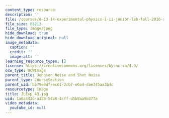 ```yaml
---
content_type: resource
description: ''
file: /courses/8-13-14-experimental-physics-i-ii-junior-lab-fall-2016-spring-2017/1a6a4426a38854b84cffd5b8aa9b377a_JLExp_43.jpg
file_size: 65213
file_type: image/jpeg
hide_download: true
hide_download_original: null
image_metadata:
  caption: ''
  credit: ''
  image-alt: ''
learning_resource_types: []
license: https://creativecommons.org/licenses/by-nc-sa/4.0/
ocw_type: OCWImage
parent_title: Johnson Noise and Shot Noise
parent_type: CourseSection
parent_uid: b579e8df-ec61-2cb7-e6a4-dae345aa3b4c
resourcetype: Image
title: JLExp_43.jpg
uid: 1a6a4426-a388-54b8-4cff-d5b8aa9b377a
video_metadata:
  youtube_id: null
---
```

